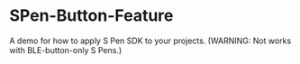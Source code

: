 # SPen-Button-Feature
A demo for how to apply S Pen SDK to your projects. (WARNING: Not works with BLE-button-only S Pens.)
